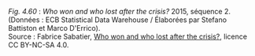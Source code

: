 *Fig. 4.60* : *Who won and who lost after the crisis?* 2015, séquence 2. (Données : ECB Statistical Data Warehouse / Élaborées par Stefano Battiston et Marco D'Errico).    
Source :  Fabrice Sabatier, [Who won and who lost after the crisis?](http://www.corp-lab.com/simpol/), licence CC BY-NC-SA 4.0.